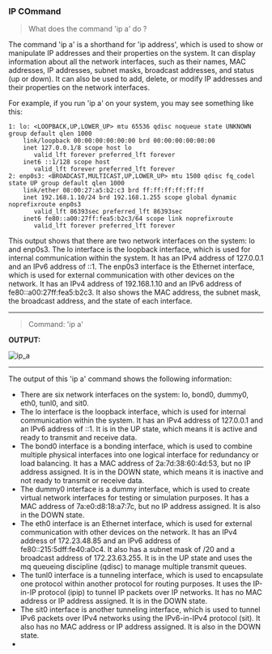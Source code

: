 ### IP COmmand

> What does the command 'ip a' do ?

The command 'ip a' is a shorthand for 'ip address', which is used to show or manipulate IP addresses and their properties on the system. It can display information about all the network interfaces, such as their names, MAC addresses, IP addresses, subnet masks, broadcast addresses, and status (up or down). It can also be used to add, delete, or modify IP addresses and their properties on the network interfaces.

For example, if you run 'ip a' on your system, you may see something like this:

```
1: lo: <LOOPBACK,UP,LOWER_UP> mtu 65536 qdisc noqueue state UNKNOWN group default qlen 1000
    link/loopback 00:00:00:00:00:00 brd 00:00:00:00:00:00
    inet 127.0.0.1/8 scope host lo
       valid_lft forever preferred_lft forever
    inet6 ::1/128 scope host 
       valid_lft forever preferred_lft forever
2: enp0s3: <BROADCAST,MULTICAST,UP,LOWER_UP> mtu 1500 qdisc fq_codel state UP group default qlen 1000
    link/ether 08:00:27:a5:b2:c3 brd ff:ff:ff:ff:ff:ff
    inet 192.168.1.10/24 brd 192.168.1.255 scope global dynamic noprefixroute enp0s3
       valid_lft 86393sec preferred_lft 86393sec
    inet6 fe80::a00:27ff:fea5:b2c3/64 scope link noprefixroute 
       valid_lft forever preferred_lft forever
```

This output shows that there are two network interfaces on the system: lo and enp0s3. The lo interface is the loopback interface, which is used for internal communication within the system. It has an IPv4 address of 127.0.0.1 and an IPv6 address of ::1. The enp0s3 interface is the Ethernet interface, which is used for external communication with other devices on the network. It has an IPv4 address of 192.168.1.10 and an IPv6 address of fe80::a00:27ff:fea5:b2c3. It also shows the MAC address, the subnet mask, the broadcast address, and the state of each interface.

---

> Command: 'ip a'

**OUTPUT:**

![ip_a](https://github.com/jonfernq/Learning/assets/68504324/c97550b9-dae9-4c3b-b3ac-b60f426ef420)

---
The output of this 'ip a' command shows the following information:

- There are six network interfaces on the system: lo, bond0, dummy0, eth0, tunl0, and sit0.
- The lo interface is the loopback interface, which is used for internal communication within the system. It has an IPv4 address of 127.0.0.1 and an IPv6 address of ::1. It is in the UP state, which means it is active and ready to transmit and receive data.
- The bond0 interface is a bonding interface, which is used to combine multiple physical interfaces into one logical interface for redundancy or load balancing. It has a MAC address of 2a:7d:38:60:4d:53, but no IP address assigned. It is in the DOWN state, which means it is inactive and not ready to transmit or receive data.
- The dummy0 interface is a dummy interface, which is used to create virtual network interfaces for testing or simulation purposes. It has a MAC address of 7a:e0:d8:18:a7:7c, but no IP address assigned. It is also in the DOWN state.
- The eth0 interface is an Ethernet interface, which is used for external communication with other devices on the network. It has an IPv4 address of 172.23.48.85 and an IPv6 address of fe80::215:5dff:fe40:a0c4. It also has a subnet mask of /20 and a broadcast address of 172.23.63.255. It is in the UP state and uses the mq queueing discipline (qdisc) to manage multiple transmit queues.
- The tunl0 interface is a tunneling interface, which is used to encapsulate one protocol within another protocol for routing purposes. It uses the IP-in-IP protocol (ipip) to tunnel IP packets over IP networks. It has no MAC address or IP address assigned. It is in the DOWN state.
- The sit0 interface is another tunneling interface, which is used to tunnel IPv6 packets over IPv4 networks using the IPv6-in-IPv4 protocol (sit). It also has no MAC address or IP address assigned. It is also in the DOWN state.
- 
